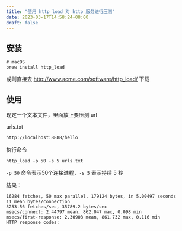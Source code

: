 ```yaml
---
title: "使用 http_load 对 http 服务进行压测"
date: 2023-03-17T14:58:24+08:00
draft: false
---
```


## 安装

 ```shell
 # macOS
 brew install http_load
 ```
 或则直接去 http://www.acme.com/software/http_load/ 下载
 
 ## 使用
 
 现定一个文本文件，里面放上要压测 url
 
 urls.txt
 ```txt
 http://localhost:8888/hello
 ```
 
 执行命令
 ```shell
 http_load -p 50 -s 5 urls.txt
 ```
 `-p 50` 命令表示50个连接进程，`-s 5` 表示持续 5 秒
 
 结果：
 ```shell
 16284 fetches, 50 max parallel, 179124 bytes, in 5.00497 seconds
 11 mean bytes/connection
 3253.56 fetches/sec, 35789.2 bytes/sec
 msecs/connect: 2.44797 mean, 862.047 max, 0.098 min
 msecs/first-response: 2.30903 mean, 861.732 max, 0.116 min
 HTTP response codes:
 ```
